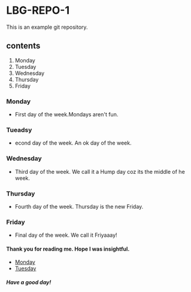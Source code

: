 # LBG-REPO-1
This is an example git repository.
## contents
1. Monday
2. Tuesday
3. Wednesday
4. Thursday
5. Friday

### Monday
* First day of the week.Mondays aren't fun.

### Tueadsy
* econd day of the week. An ok day of the week.

### Wednesday
* Third day of the week. We call it a Hump day coz its the middle of he week.

### Thursday
* Fourth day of the week. Thursday is the new Friday.

### Friday
* Final day of the week. We call it Friyaaay!

#### Thank you for reading me. Hope I was insightful.

* [Monday](#monday)
* [Tuesday](#tuesday)

##### Have a good day!
 


